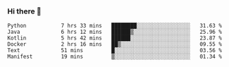 ### Hi there 👋

<!--
**AXEwiges/AXEwiges** is a ✨ _special_ ✨ repository because its `README.md` (this file) appears on your GitHub profile.

Here are some ideas to get you started:

- 🔭 I’m currently working on ...
- 🌱 I’m currently learning ...
- 👯 I’m looking to collaborate on ...
- 🤔 I’m looking for help with ...
- 💬 Ask me about ...
- 📫 How to reach me: ...
- 😄 Pronouns: ...
- ⚡ Fun fact: ...
-->
<!--START_SECTION:waka-->

```text
Python           7 hrs 33 mins   ████████░░░░░░░░░░░░░░░░░   31.63 %
Java             6 hrs 12 mins   ██████▒░░░░░░░░░░░░░░░░░░   25.96 %
Kotlin           5 hrs 42 mins   ██████░░░░░░░░░░░░░░░░░░░   23.87 %
Docker           2 hrs 16 mins   ██▒░░░░░░░░░░░░░░░░░░░░░░   09.55 %
Text             51 mins         █░░░░░░░░░░░░░░░░░░░░░░░░   03.56 %
Manifest         19 mins         ▒░░░░░░░░░░░░░░░░░░░░░░░░   01.34 %
```

<!--END_SECTION:waka-->
